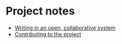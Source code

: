 # Project notes

- [Writing in an open, collaborative system](notes/writing-workflow.md)
- [Contributing to the project](notes/contribute.md)
